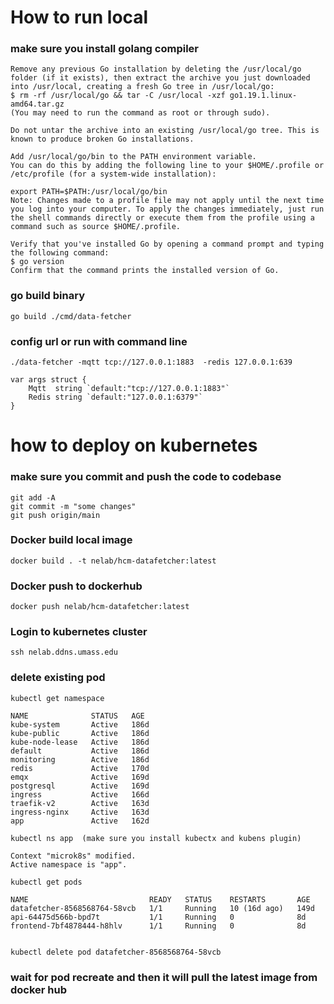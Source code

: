 # How to run local

### make sure you install golang compiler 

```
Remove any previous Go installation by deleting the /usr/local/go folder (if it exists), then extract the archive you just downloaded into /usr/local, creating a fresh Go tree in /usr/local/go:
$ rm -rf /usr/local/go && tar -C /usr/local -xzf go1.19.1.linux-amd64.tar.gz
(You may need to run the command as root or through sudo).

Do not untar the archive into an existing /usr/local/go tree. This is known to produce broken Go installations.

Add /usr/local/go/bin to the PATH environment variable.
You can do this by adding the following line to your $HOME/.profile or /etc/profile (for a system-wide installation):

export PATH=$PATH:/usr/local/go/bin
Note: Changes made to a profile file may not apply until the next time you log into your computer. To apply the changes immediately, just run the shell commands directly or execute them from the profile using a command such as source $HOME/.profile.

Verify that you've installed Go by opening a command prompt and typing the following command:
$ go version
Confirm that the command prints the installed version of Go.
```

### go build binary

```
go build ./cmd/data-fetcher
```

### config url or run with command line

```
./data-fetcher -mqtt tcp://127.0.0.1:1883  -redis 127.0.0.1:639
```

```
var args struct {
    Mqtt  string `default:"tcp://127.0.0.1:1883"`
    Redis string `default:"127.0.0.1:6379"`
}
```

# how to deploy on kubernetes


### make sure you commit and push the code to codebase

```
git add -A
git commit -m "some changes"
git push origin/main
```

### Docker build local image

```
docker build . -t nelab/hcm-datafetcher:latest
```

### Docker push to dockerhub

```
docker push nelab/hcm-datafetcher:latest
```

### Login to kubernetes cluster

```
ssh nelab.ddns.umass.edu

```

### delete existing pod 

```
kubectl get namespace

NAME              STATUS   AGE
kube-system       Active   186d
kube-public       Active   186d
kube-node-lease   Active   186d
default           Active   186d
monitoring        Active   186d
redis             Active   170d
emqx              Active   169d
postgresql        Active   169d
ingress           Active   166d
traefik-v2        Active   163d
ingress-nginx     Active   163d
app               Active   162d

kubectl ns app  (make sure you install kubectx and kubens plugin)

Context "microk8s" modified.
Active namespace is "app".

kubectl get pods

NAME                           READY   STATUS    RESTARTS       AGE
datafetcher-8568568764-58vcb   1/1     Running   10 (16d ago)   149d
api-64475d566b-bpd7t           1/1     Running   0              8d
frontend-7bf4878444-h8hlv      1/1     Running   0              8d


kubectl delete pod datafetcher-8568568764-58vcb

```

### wait for pod recreate and then it will pull the latest image from docker hub

